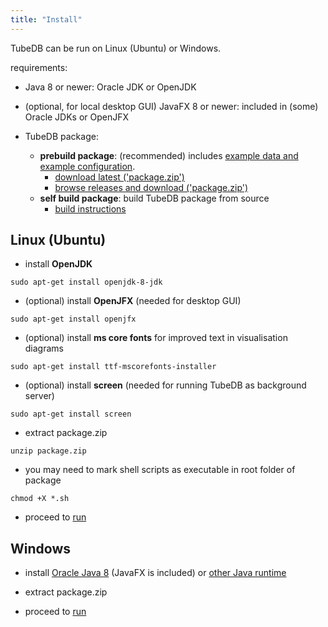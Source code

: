 ```yaml
---
title: "Install"
---
```


TubeDB can be run on Linux (Ubuntu) or Windows.

requirements:

- Java 8 or newer: Oracle JDK or OpenJDK

- (optional, for local desktop GUI) JavaFX 8 or newer: included in (some) Oracle JDKs or OpenJFX

- TubeDB package: 
  - **prebuild package**: (recommended) includes [example data and example configuration](../../usage/example).
    - [download latest ('package.zip')](https://github.com/environmentalinformatics-marburg/tubedb/releases/latest/download/package.zip) 
    - [browse releases and download ('package.zip')](https://github.com/environmentalinformatics-marburg/tubedb/releases)
  - **self build package**: build TubeDB package from source
    - [build instructions](../build)

Linux (Ubuntu)
---

- install **OpenJDK**

`sudo apt-get install openjdk-8-jdk`

- (optional) install **OpenJFX** (needed for desktop GUI)

`sudo apt-get install openjfx`

- (optional) install **ms core fonts** for improved text in visualisation diagrams 

`sudo apt-get install ttf-mscorefonts-installer`

- (optional) install **screen** (needed for running TubeDB as background server)

`sudo apt-get install screen`

- extract package.zip

`unzip package.zip`

- you may need to mark shell scripts as executable in root folder of package

`chmod +X *.sh`

- proceed to [run](../run)

Windows
---

- install [Oracle Java 8](http://www.oracle.com/technetwork/java/javase/downloads/jdk8-downloads-2133151.html) (JavaFX is included) or [other Java runtime](https://adoptopenjdk.net)

- extract package.zip

- proceed to [run](../run)